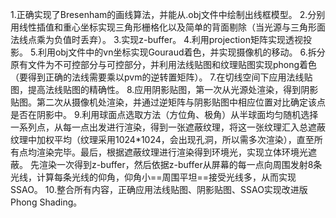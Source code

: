 1.正确实现了Bresenham的画线算法，并能从.obj文件中绘制出线框模型。
2.分别用线性插值和重心坐标实现三角形栅格化以及简单的背面剔除（当光源与三角形面法线点乘为负值时丢弃）。
3.实现z-buffer。
4.利用projection矩阵实现透视投影。
5.利用obj文件中的vn坐标实现Gouraud着色，并实现摄像机的移动。
6.拆分原有文件为不可控部分与可控部分，并利用法线贴图和纹理贴图实现phong着色（要得到正确的法线需要乘以pvm的逆转置矩阵）。
7.在切线空间下应用法线贴图，提高法线贴图的精确性。
8.应用阴影贴图，第一次从光源处渲染，得到阴影贴图。第二次从摄像机处渲染，并通过逆矩阵与阴影贴图中相应位置对比确定该点是否在阴影中。
9.利用球面点选取方法（方位角、极角）从半球面均匀随机选择一系列点，从每一点出发进行渲染，得到一张遮蔽纹理，将这一张纹理汇入总遮蔽纹理中加权平均（纹理采用1024*1024，会出现孔洞，所以需多次渲染），直至所有点均渲染完毕。最后，根据遮蔽纹理进行渲染得到环境光，实现立体环境光遮蔽。
先渲染一次得到z-buffer，然后依据z-buffer从屏幕的每一点向周围发射8条光线，计算每条光线的仰角，仰角小==周围平坦==接受光线多，从而实现SSAO。
10.整合所有内容，正确应用法线贴图、阴影贴图、SSAO实现改进版Phong Shading。